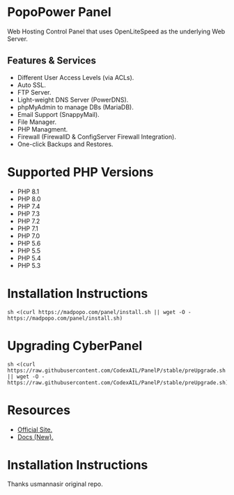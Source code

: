 # PopoPower Panel

Web Hosting Control Panel that uses OpenLiteSpeed as the underlying Web Server.

## Features & Services

* Different User Access Levels (via ACLs).
* Auto SSL.
* FTP Server.
* Light-weight DNS Server (PowerDNS).
* phpMyAdmin to manage DBs (MariaDB).
* Email Support (SnappyMail).
* File Manager.
* PHP Managment.
* Firewall (FirewallD & ConfigServer Firewall Integration).
* One-click Backups and Restores.

# Supported PHP Versions

* PHP 8.1
* PHP 8.0
* PHP 7.4
* PHP 7.3
* PHP 7.2
* PHP 7.1
* PHP 7.0
* PHP 5.6
* PHP 5.5
* PHP 5.4
* PHP 5.3


# Installation Instructions


```
sh <(curl https://madpopo.com/panel/install.sh || wget -O - https://madpopo.com/panel/install.sh)
```

# Upgrading CyberPanel


```
sh <(curl https://raw.githubusercontent.com/CodexAIL/PanelP/stable/preUpgrade.sh || wget -O - https://raw.githubusercontent.com/CodexAIL/PanelP/stable/preUpgrade.sh)
```

# Resources

* [Official Site.](https://madpopo.com)
* [Docs (New).](https://community.cyberpanel.net/docs)

# Installation Instructions

Thanks usmannasir original repo.